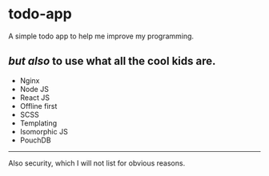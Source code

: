 # todo-app
A simple todo app to help me improve my programming.

*but also* to use what all the cool kids are.
---
- Nginx
- Node JS
- React JS
- Offline first
- SCSS
- Templating
- Isomorphic JS
- PouchDB
---
Also security, which I will not list for obvious reasons.
